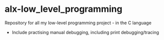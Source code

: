# alx-low_level_programming
Repository for all my low-level programming project - in the C language
* Include practising manual debugging, including print debugging/tracing  

